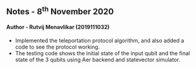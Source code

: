 ## Notes - 8<sup>th</sup> November 2020

#### Author - Rutvij Menavlikar (2019111032)

- Implemented the teleportation protocol algorithm, and also added a code to see the protocol working.
- The testing code shows the initial state of the input qubit and the final state of the 3 qubits using Aer backend and statevector simulator.